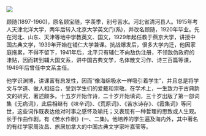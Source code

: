 ![](https://s2.loli.net/2022/08/13/OwaiZgR9CGnWbDE.png)

顾随(1897-1960)，原名顾宝随，字羡季，别号苦水。河北省清河县人。1915年考人天津北洋大学，两年后转入北京大学英文门(系)，并改名顾随，1920年毕业。先在河北、山东、天津等地中学教英文、国文，1929年起任教于燕京大学，讲授中国古典文学，1939年开始在铺仁大学兼课。抗战爆发后，很多大学内迁，他因家庭拖累，不得不留下，1941年后，北平只有辅仁不向敌伪注册，不领敌伪政府的津贴，因而转到辅大国文系，讲中国古典文学，名体散文习作、诗三百篇等课，1949年后曾任中文系主任。

他学识渊博，讲课富有启发性，因而“像海绵吸水一样吸引着学生”，并且总是将学文与学道、做人相结合，受到学生们的爱戴和崇敬。在学术上，一生致力于古典韵文的研究，著述颇多。十五岁开始作诗，二十岁开始填词，三十岁出版了第一部词集《无病词》，此后相继有《味辛词》、《荒原词》、《苦水诗存》、《霞集词》等问世，这些词作既表达他对时事之感怀及喻托；又表现有一种哲理的思致或人生观。长于作曲作剧，有《苦水作剧》(一、二集)。他培养的学生遍及海内外，其中著名的有红学家周汝昌、旅居加拿大的中国古典文学家叶嘉莹等。